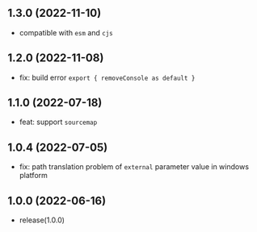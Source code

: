 ## 1.3.0 (2022-11-10)

- compatible with `esm` and `cjs`

## 1.2.0 (2022-11-08)

- fix: build error `export { removeConsole as default }`

## 1.1.0 (2022-07-18)

- feat: support `sourcemap`

## 1.0.4 (2022-07-05)

- fix: path translation problem of `external` parameter value in windows platform

## 1.0.0 (2022-06-16)

- release(1.0.0)
